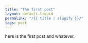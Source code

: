 ```yaml
---
title: "The first post"
layout: default.liquid
permalink: "/{{ title | slugify }}/"
tags: post
---
```


here is the first post and whatever.